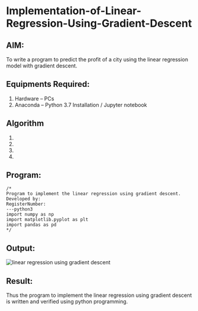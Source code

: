 # Implementation-of-Linear-Regression-Using-Gradient-Descent

## AIM:
To write a program to predict the profit of a city using the linear regression model with gradient descent.

## Equipments Required:
1. Hardware – PCs
2. Anaconda – Python 3.7 Installation / Jupyter notebook

## Algorithm
1. 
2. 
3. 
4. 

## Program:
```
/*
Program to implement the linear regression using gradient descent.
Developed by: 
RegisterNumber:  
---python3
import numpy as np
import matplotlib.pyplot as plt
import pandas as pd
*/
```

## Output:
![linear regression using gradient descent](sam.png)


## Result:
Thus the program to implement the linear regression using gradient descent is written and verified using python programming.

